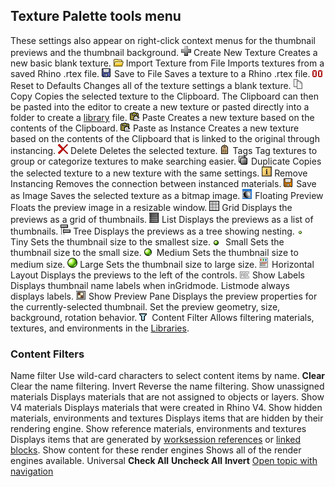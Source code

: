---
---


## Texture Palette tools menu
These settings also appear on right-click context menus for the thumbnail previews and the thumbnail background.
![images/toolbarplus.png](images/toolbarplus.png)Create New Texture
Creates a new basic blank texture.
![images/import.png](images/import.png)Import Texture from File
Imports textures from a saved Rhino .rtex file.
![images/savetofile.png](images/savetofile.png)Save to File
Saves a texture to a Rhino .rtex file.
![images/reset.png](images/reset.png)Reset to Defaults
Changes all of the texture settings a blank texture.
![images/copy.png](images/copy.png)Copy
Copies the selected texture to the Clipboard. The Clipboard can then be pasted into the editor to create a new texture or pasted directly into a folder to create a [library](libraries.html#libraries) file.
![images/paste.png](images/paste.png)Paste
Creates a new texture based on the contents of the Clipboard.
![images/pasteasinstance.png](images/pasteasinstance.png)Paste as Instance
Creates a new texture based on the contents of the Clipboard that is linked to the original through instancing.
![images/delete.png](images/delete.png)Delete
Deletes the selected texture.
![images/tags.png](images/tags.png)Tags
Tag textures to group or categorize textures to make searching easier.
![images/duplicate.png](images/duplicate.png)Duplicate
Copies the selected texture to a new texture with the same settings.
![images/removeinstancing.png](images/removeinstancing.png)Remove Instancing
Removes the connection between instanced materials.
![images/savetextureasimage.png](images/savetextureasimage.png)Save as Image
Saves the selected texture as a bitmap image.
![images/floatingpreview.png](images/floatingpreview.png)Floating Preview
Floats the preview image in a resizable window.
![images/grid.png](images/grid.png)Grid
Displays the previews as a grid of thumbnails.
![images/list.png](images/list.png)List
Displays the previews as a list of thumbnails.
![images/tree.png](images/tree.png)Tree
Displays the previews as a tree showing nesting.
![images/tiny.png](images/tiny.png)Tiny
Sets the thumbnail size to the smallest size.
![images/small.png](images/small.png)Small
Sets the thumbnail size to the small size.
![images/medium.png](images/medium.png)Medium
Sets the thumbnail size to medium size.
![images/large.png](images/large.png)Large
Sets the thumbnail size to large size.
![images/horizontal.png](images/horizontal.png)Horizontal Layout
Displays the previews to the left of the controls.
![images/showlabels.png](images/showlabels.png)Show Labels
Displays thumbnail name labels when inGridmode.
Listmode always displays labels.
![images/showpreview.png](images/showpreview.png)Show Preview Pane
Displays the preview properties for the currently-selected thumbnail. Set the preview geometry, size, background, rotation behavior.
![images/contentfilter.png](images/contentfilter.png)Content Filter
Allows filtering materials, textures, and environments in the [Libraries](libraries.html#libraries).

### Content Filters
Name filter
Use wild-card characters to select content items by name.
 **Clear** 
Clear the name filtering.
Invert
Reverse the name filtering.
Show unassigned materials
Displays materials that are not assigned to objects or layers.
Show V4 materials
Displays materials that were created in Rhino V4.
Show hidden materials, environments and textures
Displays items that are hidden by their rendering engine.
Show reference materials, environments and textures
Displays items that are generated by [worksession references](worksession.html) or [linked blocks](insert.html).
Show content for these render engines
Shows all of the render engines available.
Universal
 **Check All** 
 **Uncheck All** 
 **Invert** 
 [Open topic with navigation](texturepalette-toolsmenu.html) 

